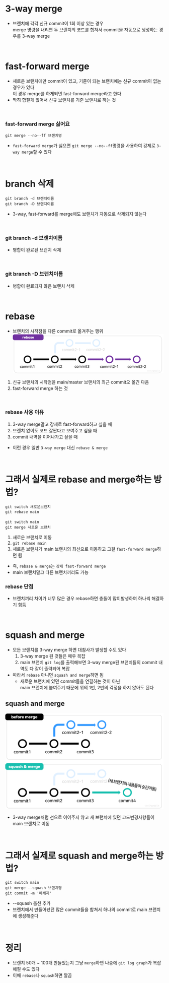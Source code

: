 # 3-way merge
- 브랜치에 각각 신규 commit이 1회 이상 있는 경우  
merge 명령을 내리면 두 브랜치의 코드를 합쳐서 commit을 자동으로 생성하는 경우를 3-way merge

<br>

# fast-forward merge
- 새로운 브랜치에만 commit이 있고, 기준이 되는 브랜치에는 신규 commit이 없는 경우가 있다  
이 경우 merge를 하게되면 fast-forward merge라고 한다
- 딱히 합칠게 없어서 신규 브랜치를 기준 브랜치로 하는 것

<br>

### fast-forward merge 싫어요
```
git merge --no--ff 브랜치명
```
- `fast-forward merge`가 싫으면 `git merge --no--ff`명령을 사용하여 강제로 `3-way merge`할 수 있다

<br>

# branch 삭제
```
git branch -d 브랜치이름
git branch -D 브랜치이름
```
- 3-way, fast-forward를 merge해도 브랜치가 자동으로 삭제되지 않는다

<br>

### git branch -d 브랜치이름
- 병합이 완료된 브랜치 삭제

<br>

### git branch -D 브랜치이름
- 병합이 완료되지 않은 브랜치 삭제

<br>

# rebase
- 브랜치의 시작점을 다른 commit로 옮겨주는 행위
![rebase](images/rebase.png)
1. 신규 브랜치의 시작점을 main/master 브랜치의 최근 commit오 옮긴 다음
2. fast-forward merge 하는 것

<br>

### rebase 사용 이유
1. 3-way merge말고 강제로 fast-forward하고 싶을 때
2. 브랜치 없이도 코드 잘짠다고 보여주고 싶을 때
3. commit 내역을 이어나가고 싶을 때
- 이런 경우 일반 `3-way merge` 대신 `rebase & merge`

<br>

# 그래서 실제로 rebase and merge하는 방법?
```
git switch 새로운브랜치
git rebase main

git switch main
git merge 새로운 브랜치
```
1. 새로운 브랜치로 이동
2. `git rebase main`
3. 새로운 브랜치가 main 브랜치의 최신으로 이동하고 그걸 `fast-forward merge`하면 됨
- 즉, `rebase & merge`는 `강제 fast-forward merge`
- main 브랜치말고 다른 브랜치끼리도 가능

### rebase 단점
- 브랜치끼리 차이가 너무 많은 경우 rebase하면 충돌이 많이발생하여 하나씩 해결하기 힘듬

<br>

# squash and merge
- 모든 브랜치를 3-way merge 하면 대참사가 발생할 수도 있다
    1. 3-way merge 된 것들은 매우 복잡
    2. main 브랜치 `git log`를 출력해보면 3-way merge된 브랜치들의 commit 내역도 다 같이 출력되어 복잡
- 따라서 `rebase` 아니면 `squash and merge`하면 됨
    - 새로운 브랜치에 있던 commit들을 연결하는 것이 아닌  
    main 브랜치에 붙여주기 때문에 위의 1번, 2번의 걱정을 하지 않아도 된다

## squash and merge
![squash and merge](images/squash%20and%20merge.png)
- 3-way merge처럼 선으로 이어주지 않고 새 브랜치에 있던 코드변경사항들이 main 브랜치로 이동

<br>

# 그래서 실제로 squash and merge하는 방법?
```
git switch main
git merge --squash 브랜치명
git commit -m '메세지'
```
- --squash 옵션 추가
- 브랜치에서 만들어놨던 많은 commit들을 합쳐서 하나의 commit로 main 브랜치에 생성해준다

<br>

# 정리
- 브랜치 50개 ~ 100개 만들었는지 그냥 `merge`하면 나중에 `git log graph`가 복잡해질 수도 있다
- 이때 `rebase`나 `squash`하면 깔끔